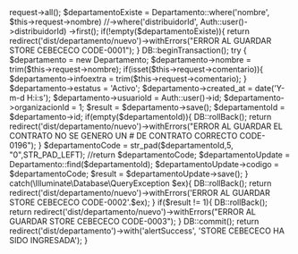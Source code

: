 <?php

public function postNuevo(){
//    return $this->request->all();
    $departamentoExiste = Departamento::where('nombre', $this->request->nombre)
    //->where('distribuidorId', Auth::user()->distribuidorId)
    ->first();
    if(!empty($departamentoExiste)){
        return redirect('dist/departamento/nuevo')->withErrors("ERROR AL GUARDAR STORE CEBECECO CODE-0001");
    }
    DB::beginTransaction();
    try { 	
        $departamento = new Departamento;
        $departamento->nombre         = trim($this->request->nombre);
        if(isset($this->request->comentario)){
            $departamento->infoextra       = trim($this->request->comentario); 
        }
        $departamento->estatus          = 'Activo';
        $departamento->created_at       = date('Y-m-d H:i:s');
        $departamento->usuarioId        = Auth::user()->id;
        $departamento->organizacionId = 1;
        $result = $departamento->save();

        $departamentoId = $departamento->id;

        if(empty($departamentoId)){
            DB::rollBack();
            return redirect('dist/departamento/nuevo')->withErrors("ERROR AL GUARDAR EL CONTRATO NO SE GENERO UN # DE CONTRATO CORRECTO CODE-0196");
        }
        
        $departamentoCode = str_pad($departamentoId,5, "0",STR_PAD_LEFT);
        //return $departamentoCode;
        $departamentoUpdate = Departamento::find($departamentoId);
        $departamentoUpdate->codigo = $departamentoCode;
        $result = $departamentoUpdate->save();	

    } catch(\Illuminate\Database\QueryException $ex){ 
        DB::rollBack();
        return redirect('dist/departamento/nuevo')->withErrors('ERROR AL GUARDAR STORE CEBECECO CODE-0002'.$ex);
    }
    
    if($result != 1){
        DB::rollBack();
        return redirect('dist/departamento/nuevo')->withErrors("ERROR AL GUARDAR STORE CEBECECO CODE-0003");
    }
    DB::commit();

    return redirect('dist/departamento')->with('alertSuccess', 'STORE CEBECECO HA SIDO INGRESADA');
}